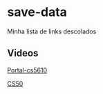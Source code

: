 # save-data
Minha lista de links descolados

## Videos
[Portal-cs5610](http://portal-cs5610online.rhcloud.com/portal/index.html#/modules/0)

[CS50](https://cs50.harvard.edu/)

